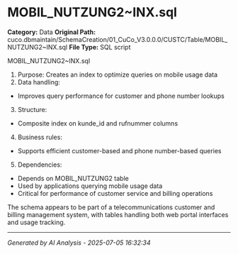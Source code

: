 # MOBIL_NUTZUNG2~INX.sql

**Category:** Data
**Original Path:** cuco.dbmaintain/SchemaCreation/01_CuCo_V3.0.0.0/CUSTC/Table/MOBIL_NUTZUNG2~INX.sql
**File Type:** SQL script

MOBIL_NUTZUNG2~INX.sql
1. Purpose: Creates an index to optimize queries on mobile usage data
2. Data handling:
- Improves query performance for customer and phone number lookups
3. Structure:
- Composite index on kunde_id and rufnummer columns
4. Business rules:
- Supports efficient customer-based and phone number-based queries
5. Dependencies:
- Depends on MOBIL_NUTZUNG2 table
- Used by applications querying mobile usage data
- Critical for performance of customer service and billing operations

The schema appears to be part of a telecommunications customer and billing management system, with tables handling both web portal interfaces and usage tracking.

---
*Generated by AI Analysis - 2025-07-05 16:32:34*
